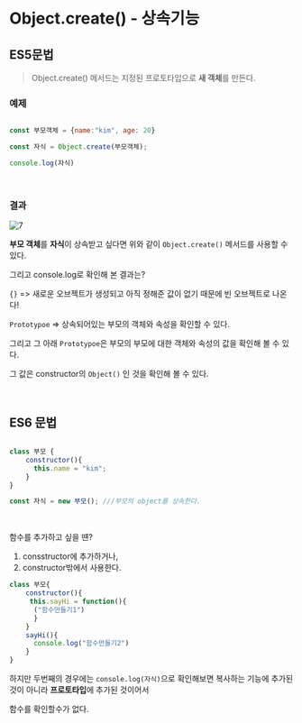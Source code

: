 # Object.create()  - 상속기능

## ES5문법

> Object.create() 메서드는 지정된 프로토타입으로 **새 객체**를 만든다. 


### 예제

```js

const 부모객체 = {name:"kim", age: 20} 

const 자식 = Object.create(부모객체); 

console.log(자식) 

```

<br>

### 결과

![7](https://user-images.githubusercontent.com/68775082/144198536-eac9cd5b-1b1c-4790-a0cc-bf2729889428.PNG)



 **부모 객체**를 **자식**이 상속받고 싶다면 위와 같이 `Object.create()` 메서드를 사용할 수 있다. 
 
 그리고 console.log로 확인해 본 결과는?
 
 `{}` => 새로운 오브젝트가 생성되고 아직 정해준 값이 없기 때문에 빈 오브젝트로 나온다! 
 
 `Prototypoe` => 상속되어있는 부모의 객체와 속성을 확인할 수 있다. 
 
 그리고 그 아래 `Prototypoe`은 부모의 부모에 대한 객체와 속성의 값을 확인해 볼 수 있다. 
 
 그 값은 constructor의 `Object()` 인 것을 확인해 볼 수 있다.
 
 <br>
 
 
## ES6 문법

``` js

class 부모 {
    constructor(){
      this.name = "kim";    
    }
}

const 자식 = new 부모(); ///부모의 object를 상속한다. 

```

<br>

함수를 추가하고 싶을 떈?

1. consstructor에 추가하거나, 
2. constructor밖에서 사용한다. 

 ```js
 class 부모{
     constructor(){
      this.sayHi = function(){
       ("함수만들기1")
       }    
     }
     sayHi(){
       console.log("함수만들기2")
     }
 }
 ```
 
 하지만 두번째의 경우에는 `console.log(자식)`으로 확인해보면 복사하는 기능에 추가된 것이 아니라 **프로토타입**에 추가된 것이어서
 
 함수를 확인할수가 없다. 

 
 
 
